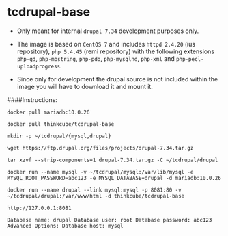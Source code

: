 # tcdrupal-base

- Only meant for internal `drupal 7.34` development purposes only.

- The image is based on `CentOS 7` and includes `httpd 2.4.20` (ius repository), `php 5.4.45` (remi repository) with the following extensions `php-gd`, `php-mbstring`, `php-pdo`, `php-mysqlnd`, `php-xml` and `php-pecl-uploadprogress`.

- Since only for development the drupal source is not included within the image you will have to download it and mount it. 

####Instructions:

`docker pull mariadb:10.0.26`

`docker pull thinkcube/tcdrupal-base`

`mkdir -p ~/tcdrupal/{mysql,drupal}`

`wget https://ftp.drupal.org/files/projects/drupal-7.34.tar.gz`

`tar xzvf --strip-components=1 drupal-7.34.tar.gz -C ~/tcdrupal/drupal`

`docker run --name mysql -v ~/tcdrupal/mysql:/var/lib/mysql -e MYSQL_ROOT_PASSWORD=abc123 -e MYSQL_DATABASE=drupal -d mariadb:10.0.26`

`docker run --name drupal --link mysql:mysql -p 8081:80 -v ~/tcdrupal/drupal:/var/www/html -d thinkcube/tcdrupal-base`

`http://127.0.0.1:8081`

`Database name: drupal
Database user: root
Database password: abc123
Advanced Options:
Database host: mysql`
